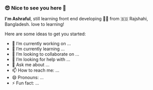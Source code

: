 ### 😎 Nice to see you here 👋


**I'm Ashraful**, still learning front end developing 🧑‍💻️  from 🇧🇩 Rajshahi, Bangladesh. love to learning!

Here are some ideas to get you started:

- 🔭 I’m currently working on ...
- 🌱 I’m currently learning ...
- 👯 I’m looking to collaborate on ...
- 🤔 I’m looking for help with ...
- 💬 Ask me about ...
- 📫 How to reach me: ...
- 😄 Pronouns: ...
- ⚡ Fun fact: ...

